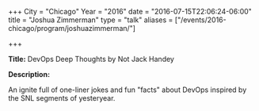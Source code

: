 +++
City = "Chicago"
Year = "2016"
date = "2016-07-15T22:06:24-06:00"
title = "Joshua Zimmerman"
type = "talk"
aliases = ["/events/2016-chicago/program/joshuazimmerman/"]

+++

<div class="span-15  ">
  <div class="span-15  last ">
  <p><strong>Title:</strong>
DevOps Deep Thoughts by Not Jack Handey
</p>

<p><strong>Description:</strong></p>

<p>
An ignite full of one-liner jokes and fun "facts" about DevOps inspired by the SNL segments of yesteryear.
</p>
<p>

</p>


  </div>
</div>
